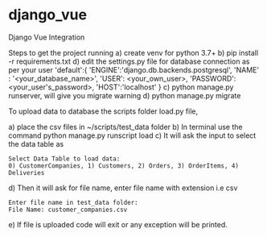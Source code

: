 # django_vue
Django Vue Integration


Steps to get the project running
a) create venv for python 3.7+
b) pip install -r requirements.txt
d) edit the settings.py file for database connection as per your user
    'default':{
        'ENGINE':'django.db.backends.postgresql',
        'NAME' : '<your_database_name>',
        'USER': <your_own_user>,
        'PASSWORD':<your_user's_password>,
        'HOST':'localhost'
    }
c) python manage.py runserver, will give you migrate warning
d) python manage.py migrate

To upload data to database the scripts folder load.py file,

a) place the csv files in ~/scripts/test_data folder
b) In terminal use the command python manage.py runscript load
c) It will ask the input to select the data table as 

    Select Data Table to load data: 
    0) CustomerCompanies, 1) Customers, 2) Orders, 3) OrderItems, 4) Deliveries

d) Then it will ask for file name, enter file name with extension i.e csv

    Enter file name in test_data folder: 
    File Name: customer_companies.csv

e) If file is uploaded code will exit or any exception will be printed.


